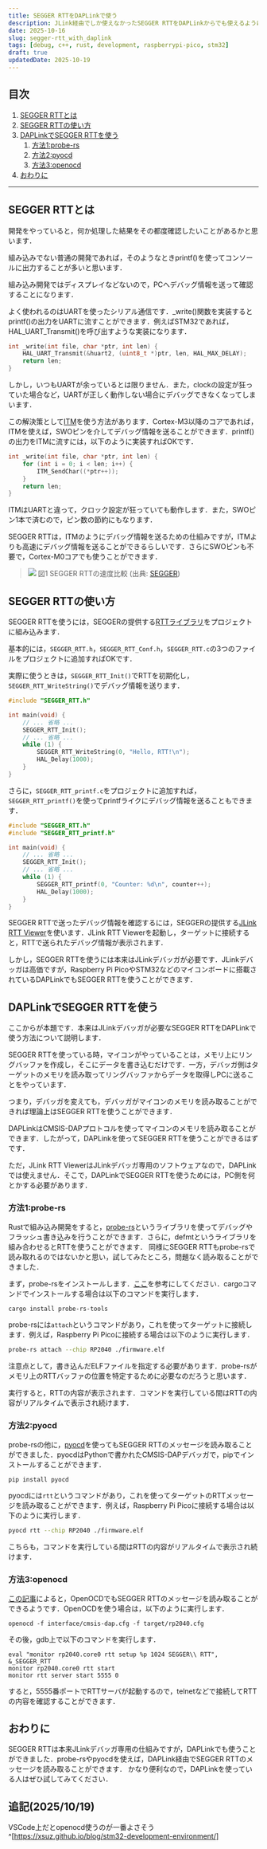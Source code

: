 ```yaml
---
title: SEGGER RTTをDAPLinkで使う
description: JLink経由でしか使えなかったSEGGER RTTをDAPLinkからでも使えるようにするためのメモ
date: 2025-10-16
slug: segger-rtt_with_daplink
tags: [debug, c++, rust, development, raspberrypi-pico, stm32]
draft: true
updatedDate: 2025-10-19
---
```


<!-- @import "[TOC]" {cmd="toc" depthFrom=1 depthTo=6 orderedList=true} -->
<!-- code_chunk_output -->

## 目次

1. [SEGGER RTTとは](#segger-rttとは)
2. [SEGGER RTTの使い方](#segger-rttの使い方)
3. [DAPLinkでSEGGER RTTを使う](#daplinkでsegger-rttを使う)
    1. [方法1:probe-rs](#方法1probe-rs)
    2. [方法2:pyocd](#方法2pyocd)
    3. [方法3:openocd](#方法3openocd)
4. [おわりに](#おわりに)

<!-- /code_chunk_output -->

---

## SEGGER RTTとは

開発をやっていると，何か処理した結果をその都度確認したいことがあるかと思います．

組み込みでない普通の開発であれば，そのようなときprintf()を使ってコンソールに出力することが多いと思います．

組み込み開発ではディスプレイなどないので，PCへデバッグ情報を送って確認することになります．

よく使われるのはUARTを使ったシリアル通信です．_write()関数を実装するとprintf()の出力をUARTに流すことができます．例えばSTM32であれば，HAL_UART_Transmit()を呼び出すような実装になります．

```cpp
int _write(int file, char *ptr, int len) {
    HAL_UART_Transmit(&huart2, (uint8_t *)ptr, len, HAL_MAX_DELAY);
    return len;
}
```

しかし，いつもUARTが余っているとは限りません．また，clockの設定が狂っていた場合など，UARTが正しく動作しない場合にデバッグできなくなってしまいます．

この解決策として[ITM](https://arm-software.github.io/CMSIS_6/v6.0.0/Core/group__ITM__Debug__gr.html)を使う方法があります．Cortex-M3以降のコアであれば，ITMを使えば，SWOピンを介してデバッグ情報を送ることができます．printf()の出力をITMに流すには，以下のように実装すればOKです．

```cpp
int _write(int file, char *ptr, int len) {
    for (int i = 0; i < len; i++) {
        ITM_SendChar((*ptr++));
    }
    return len;
}
```

ITMはUARTと違って，クロック設定が狂っていても動作します．また，SWOピン1本で済むので，ピン数の節約にもなります．

SEGGER RTTは，ITMのようにデバッグ情報を送るための仕組みですが，ITMよりも高速にデバッグ情報を送ることができるらしいです．さらにSWOピンも不要で，Cortex-M0コアでも使うことができます．

> ![](https://www.segger.com/fileadmin/_processed_/6/5/csm_RTT_SpeedComparison_8ee242b5ae.webp)
> 図1 SEGGER RTTの速度比較 (出典: [SEGGER](https://www.segger.com/products/debug-probes/j-link/technology/about-real-time-transfer/))

## SEGGER RTTの使い方

SEGGER RTTを使うには，SEGGERの提供する[RTTライブラリ](https://www.segger.com/products/debug-probes/j-link/technology/about-real-time-transfer/)をプロジェクトに組み込みます．

基本的には，`SEGGER_RTT.h`，`SEGGER_RTT_Conf.h`，`SEGGER_RTT.c`の3つのファイルをプロジェクトに追加すればOKです．

実際に使うときは，`SEGGER_RTT_Init()`でRTTを初期化し，`SEGGER_RTT_WriteString()`でデバッグ情報を送ります．

```cpp
#include "SEGGER_RTT.h"

int main(void) {
    // ... 省略 ...
    SEGGER_RTT_Init();
    // ... 省略 ...
    while (1) {
        SEGGER_RTT_WriteString(0, "Hello, RTT!\n");
        HAL_Delay(1000);
    }
}
```

さらに，`SEGGER_RTT_printf.c`をプロジェクトに追加すれば，`SEGGER_RTT_printf()`を使ってprintfライクにデバッグ情報を送ることもできます．

```cpp
#include "SEGGER_RTT.h"
#include "SEGGER_RTT_printf.h"

int main(void) {
    // ... 省略 ...
    SEGGER_RTT_Init();
    // ... 省略 ...
    while (1) {
        SEGGER_RTT_printf(0, "Counter: %d\n", counter++);
        HAL_Delay(1000);
    }
}
```

SEGGER RTTで送ったデバッグ情報を確認するには，SEGGERの提供する[JLink RTT Viewer](https://www.segger.com/products/debug-probes/j-link/tools/rtt-viewer/)を使います．JLink RTT Viewerを起動し，ターゲットに接続すると，RTTで送られたデバッグ情報が表示されます．

しかし，SEGGER RTTを使うには本来はJLinkデバッガが必要です．JLinkデバッガは高価ですが，Raspberry Pi PicoやSTM32などのマイコンボードに搭載されているDAPLinkでもSEGGER RTTを使うことができます．

## DAPLinkでSEGGER RTTを使う

ここからが本題です．本来はJLinkデバッガが必要なSEGGER RTTをDAPLinkで使う方法について説明します．

SEGGER RTTを使っている時，マイコンがやっていることは，メモリ上にリングバッファを作成し，そこにデータを書き込むだけです．一方，デバッガ側はターゲットのメモリを読み取ってリングバッファからデータを取得しPCに送ることをやっています．

つまり，デバッガを変えても，デバッガがマイコンのメモリを読み取ることができれば理論上はSEGGER RTTを使うことができます．

DAPLinkはCMSIS-DAPプロトコルを使ってマイコンのメモリを読み取ることができます．したがって，DAPLinkを使ってSEGGER RTTを使うことができるはずです．

ただ，JLink RTT ViewerはJLinkデバッガ専用のソフトウェアなので，DAPLinkでは使えません．そこで，DAPLinkでSEGGER RTTを使うためには，PC側を何とかする必要があります．

### 方法1:probe-rs

Rustで組み込み開発をすると，[probe-rs](https://probe.rs/)というライブラリを使ってデバッグやフラッシュ書き込みを行うことができます．さらに，defmtというライブラリを組み合わせるとRTTを使うことができます．
同様にSEGGER RTTもprobe-rsで読み取れるのではないかと思い，試してみたところ，問題なく読み取ることができました．

まず，probe-rsをインストールします．[ここ](https://probe.rs/docs/getting-started/installation/)を参考にしてください．cargoコマンドでインストールする場合は以下のコマンドを実行します．

```bash
cargo install probe-rs-tools
```

probe-rsには`attach`というコマンドがあり，これを使ってターゲットに接続します．例えば，Raspberry Pi Picoに接続する場合は以下のように実行します．

```bash
probe-rs attach --chip RP2040 ./firmware.elf
```

注意点として，書き込んだELFファイルを指定する必要があります．probe-rsがメモリ上のRTTバッファの位置を特定するために必要なのだろうと思います．

実行すると，RTTの内容が表示されます．コマンドを実行している間はRTTの内容がリアルタイムで表示され続けます．

### 方法2:pyocd

probe-rsの他に，[pyocd](https://github.com/pyocd/pyOCD)を使ってもSEGGER RTTのメッセージを読み取ることができました．pyocdはPythonで書かれたCMSIS-DAPデバッガで，pipでインストールすることができます．

```bash
pip install pyocd
```

pyocdには`rtt`というコマンドがあり，これを使ってターゲットのRTTメッセージを読み取ることができます．例えば，Raspberry Pi Picoに接続する場合は以下のように実行します．

```bash
pyocd rtt --chip RP2040 ./firmware.elf
```

こちらも，コマンドを実行している間はRTTの内容がリアルタイムで表示され続けます．

### 方法3:openocd

[この記事](https://qiita.com/yasuhiro-k/items/b8aa77d83b979c0edbb0)によると，OpenOCDでもSEGGER RTTのメッセージを読み取ることができるようです．OpenOCDを使う場合は，以下のように実行します．

```
openocd -f interface/cmsis-dap.cfg -f target/rp2040.cfg
```

その後，gdb上で以下のコマンドを実行します．

```
eval "monitor rp2040.core0 rtt setup %p 1024 SEGGER\\ RTT", &_SEGGER_RTT
monitor rp2040.core0 rtt start
monitor rtt server start 5555 0
```

すると，5555番ポートでRTTサーバが起動するので，telnetなどで接続してRTTの内容を確認することができます．

## おわりに

SEGGER RTTは本来JLinkデバッガ専用の仕組みですが，DAPLinkでも使うことができました．probe-rsやpyocdを使えば，DAPLink経由でSEGGER RTTのメッセージを読み取ることができます．
かなり便利なので，DAPLinkを使っている人はぜひ試してみてください．

## 追記(2025/10/19)

VSCode上だとopenocd使うのが一番よさそう^[https://xsuz.github.io/blog/stm32-development-environment/]
